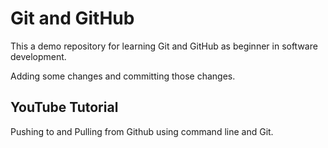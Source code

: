 # Git and GitHub

This a demo repository for learning Git and GitHub as beginner in software development.

Adding some changes and committing those changes.

## YouTube Tutorial

Pushing to and Pulling from Github using command line and Git.
